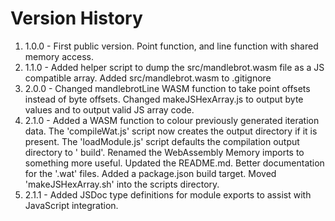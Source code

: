 # Version History

1. 1.0.0 - First public version. Point function, and line function with shared memory access.
2. 1.1.0 - Added helper script to dump the src/mandlebrot.wasm file as a JS compatible array. Added src/mandlebrot.wasm
   to .gitignore
3. 2.0.0 - Changed mandlebrotLine WASM function to take point offsets instead of byte offsets. Changed makeJSHexArray.js
   to output byte values and to output valid JS array code.
4. 2.1.0 - Added a WASM function to colour previously generated iteration data. The 'compileWat.js' script now creates
   the output directory if it is present. The 'loadModule.js' script defaults the compilation output directory to '
   build'. Renamed the WebAssembly Memory imports to something more useful. Updated the README.md. Better documentation
   for the '.wat' files. Added a package.json build target. Moved 'makeJSHexArray.sh' into the scripts directory.
5. 2.1.1 - Added JSDoc type definitions for  module exports to assist with JavaScript integration.